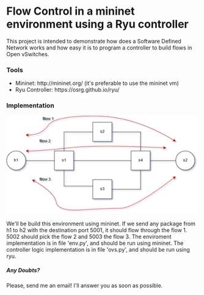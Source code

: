 <h1>Flow Control in a mininet environment using a Ryu controller</h1>
This project is intended to demonstrate how does a Software Defined Network works and how easy it is to program a controller to build flows in Open vSwitches.

<h3>
  Tools
</h3>
 <ul>
  <li>
    Mininet: http://mininet.org/ (it's preferable to use the mininet vm)
  </li>
  <li>
    Ryu Controller: https://osrg.github.io/ryu/
  </li>
 </ul>

<h3>
  Implementation
</h3>

<img src="https://github.com/GansoLoko/flow-control-with-mininet-and-ryu/blob/master/enviroment.png" />

We'll be build this environment using mininet. If we send any package from h1 to h2 with the destination port 5001, it should flow through the flow 1. 5002 should pick the flow 2 and 5003 the flow 3.
The enviroment implementation is in file 'env.py', and should be run using mininet.
The controller logic implementation is in file 'ovs.py', and should be run using ryu.

<h5>Any Doubts?</h5>
Please, send me an email!
I'll answer you as soon as possible.
